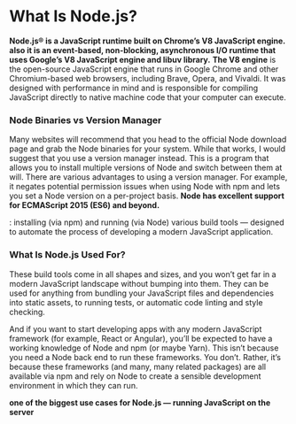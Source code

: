 # What Is Node.js?
**Node.js® is a JavaScript runtime built on Chrome’s V8 JavaScript engine.**
**also it is an event-based, non-blocking, asynchronous I/O runtime that uses Google’s V8 JavaScript engine and libuv library.**
**The V8 engine** is the open-source JavaScript engine that runs in Google Chrome and other Chromium-based web browsers, including Brave, Opera, and Vivaldi. It was designed with performance in mind and is responsible for compiling JavaScript directly to native machine code that your computer can execute.

### Node Binaries vs Version Manager
Many websites will recommend that you head to the official Node download page and grab the Node binaries for your system. While that works, I would suggest that you use a version manager instead. This is a program that allows you to install multiple versions of Node and switch between them at will. There are various advantages to using a version manager. For example, it negates potential permission issues when using Node with npm and lets you set a Node version on a per-project basis.
**Node has excellent support for ECMAScript 2015 (ES6) and beyond.**

: installing (via npm) and running (via Node) various build tools — designed to automate the process of developing a modern JavaScript application.

### What Is Node.js Used For?
These build tools come in all shapes and sizes, and you won’t get far in a modern JavaScript landscape without bumping into them. They can be used for anything from bundling your JavaScript files and dependencies into static assets, to running tests, or automatic code linting and style checking.

And if you want to start developing apps with any modern JavaScript framework (for example, React or Angular), you’ll be expected to have a working knowledge of Node and npm (or maybe Yarn). This isn’t because you need a Node back end to run these frameworks. You don’t. Rather, it’s because these frameworks (and many, many related packages) are all available via npm and rely on Node to create a sensible development environment in which they can run.

 **one of the biggest use cases for Node.js — running JavaScript on the server**